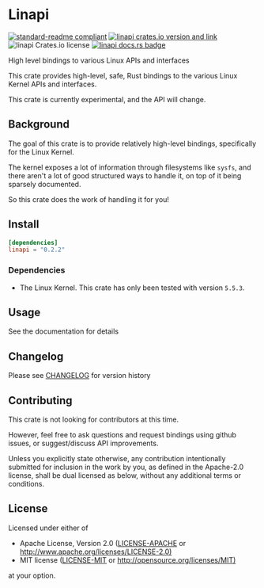 # Linapi

[![standard-readme compliant](https://img.shields.io/badge/readme%20style-standard-brightgreen.svg?style=flat)](https://github.com/RichardLitt/standard-readme)
[![linapi crates.io version and link](https://img.shields.io/crates/v/linapi.svg)](https://crates.io/crates/linapi)
![linapi Crates.io license](https://img.shields.io/crates/l/linapi)
[![linapi docs.rs badge](https://docs.rs/linapi/badge.svg)](https://docs.rs/linapi)

High level bindings to various Linux APIs and interfaces

This crate provides high-level, safe, Rust bindings to
the various Linux Kernel APIs and interfaces.

This crate is currently experimental, and the API will change.

## Background

The goal of this crate is to provide relatively high-level bindings,
specifically for the Linux Kernel.

The kernel exposes a lot of information through filesystems like `sysfs`,
and there aren't a lot of good structured ways to handle it, on top of it being sparsely documented.

So this crate does the work of handling it for you!

## Install

```toml
[dependencies]
linapi = "0.2.2"
```

### Dependencies

- The Linux Kernel. This crate has only been tested with version `5.5.3`.

## Usage

See the documentation for details

## Changelog

Please see [CHANGELOG](CHANGELOG.md) for version history

## Contributing

This crate is not looking for contributors at this time.

However, feel free to ask questions and request bindings using github issues,
or suggest/discuss API improvements.

Unless you explicitly state otherwise, any contribution intentionally submitted
for inclusion in the work by you, as defined in the Apache-2.0 license, shall be
dual licensed as below, without any additional terms or conditions.

## License

Licensed under either of

- Apache License, Version 2.0
   ([LICENSE-APACHE](LICENSE-APACHE) or <http://www.apache.org/licenses/LICENSE-2.0)>
- MIT license
   ([LICENSE-MIT](LICENSE-MIT) or <http://opensource.org/licenses/MIT)>

at your option.
